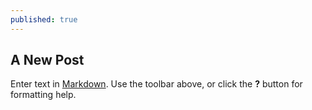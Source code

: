 ```yaml
---
published: true
---
```

## A New Post


Enter text in [Markdown](http://daringfireball.net/projects/markdown/). Use the toolbar above, or click the **?** button for formatting help.
